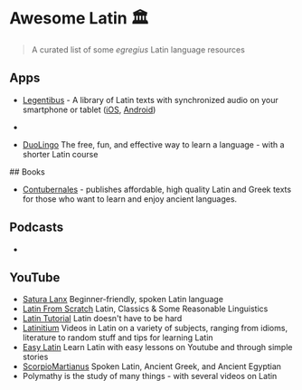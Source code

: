 # Awesome Latin 🏛️

> A curated list of some *egregius* Latin language resources

## Apps

- [Legentibus](https://latinitium.com/legentibus) - A library of Latin texts with synchronized audio on your smartphone or tablet ([iOS](https://apps.apple.com/us/app/legentibus-learn-latin/id1545335612#?platform=iphone), [Android](https://play.google.com/store/apps/details?id=app.legentibus.shelf)) 

- 

- [DuoLingo](https://www.duolingo.com/) The free, fun, and effective way to learn a language - with a shorter Latin course

## Books

- [Contubernales](https://contubernalesbooks.com/) - publishes affordable, high quality Latin and Greek texts for those who want to learn and enjoy ancient languages.

## Podcasts

- 

## YouTube

- [Satura Lanx](https://www.youtube.com/@SaturaLanx) Beginner-friendly, spoken Latin language
- [Latin From Scratch](https://www.youtube.com/@latinfromscratch) Latin, Classics & Some Reasonable Linguistics
- [Latin Tutorial](https://www.youtube.com/@latintutorial/) Latin doesn't have to be hard
- [Latinitium](https://www.youtube.com/@Latinitium) Videos in Latin on a variety of subjects, ranging from idioms, literature to random stuff and tips for learning Latin
- [Easy Latin](https://www.youtube.com/@EasyLatin) Learn Latin with easy lessons on Youtube and through simple stories
- [ScorpioMartianus](https://www.youtube.com/@ScorpioMartianus) Spoken Latin, Ancient Greek, and Ancient Egyptian
- [](https://www.youtube.com/@polyMATHY_Luke) Polymathy is the study of many things - with several videos on Latin
